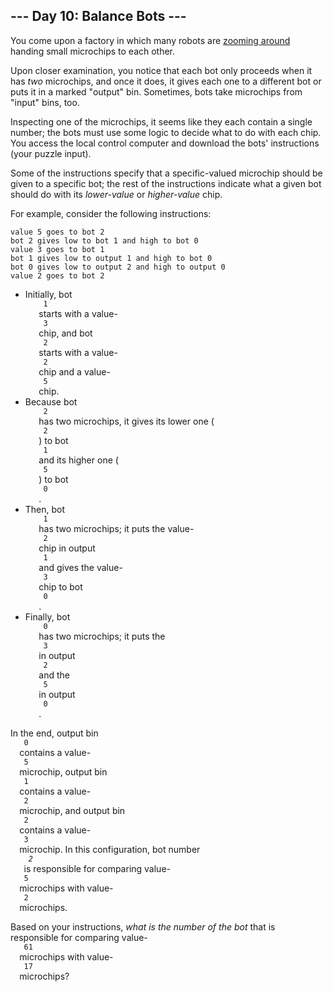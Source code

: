<article class="day-desc">
 <h2>
  --- Day 10: Balance Bots ---
 </h2>
 <p>
  You come upon a factory in which many robots are
  <a href="https://www.youtube.com/watch?v=JnkMyfQ5YfY&amp;t=40">
   zooming around
  </a>
  handing small microchips to each other.
 </p>
 <p>
  Upon closer examination, you notice that each bot only proceeds when it has
  <em>
   two
  </em>
  microchips, and once it does, it gives each one to a different bot or puts it in a marked "output" bin. Sometimes, bots take microchips from "input" bins, too.
 </p>
 <p>
  Inspecting one of the microchips, it seems like they each contain a single number; the bots must use some logic to decide what to do with each chip. You access the local control computer and download the bots' instructions (your puzzle input).
 </p>
 <p>
  Some of the instructions specify that a specific-valued microchip should be given to a specific bot; the rest of the instructions indicate what a given bot should do with its
  <em>
   lower-value
  </em>
  or
  <em>
   higher-value
  </em>
  chip.
 </p>
 <p>
  For example, consider the following instructions:
 </p>
 <pre><code>value 5 goes to bot 2
bot 2 gives low to bot 1 and high to bot 0
value 3 goes to bot 1
bot 1 gives low to output 1 and high to bot 0
bot 0 gives low to output 2 and high to output 0
value 2 goes to bot 2
</code></pre>
 <ul>
  <li>
   Initially, bot
   <code>
    1
   </code>
   starts with a value-
   <code>
    3
   </code>
   chip, and bot
   <code>
    2
   </code>
   starts with a value-
   <code>
    2
   </code>
   chip and a value-
   <code>
    5
   </code>
   chip.
  </li>
  <li>
   Because bot
   <code>
    2
   </code>
   has two microchips, it gives its lower one (
   <code>
    2
   </code>
   ) to bot
   <code>
    1
   </code>
   and its higher one (
   <code>
    5
   </code>
   ) to bot
   <code>
    0
   </code>
   .
  </li>
  <li>
   Then, bot
   <code>
    1
   </code>
   has two microchips; it puts the value-
   <code>
    2
   </code>
   chip in output
   <code>
    1
   </code>
   and gives the value-
   <code>
    3
   </code>
   chip to bot
   <code>
    0
   </code>
   .
  </li>
  <li>
   Finally, bot
   <code>
    0
   </code>
   has two microchips; it puts the
   <code>
    3
   </code>
   in output
   <code>
    2
   </code>
   and the
   <code>
    5
   </code>
   in output
   <code>
    0
   </code>
   .
  </li>
 </ul>
 <p>
  In the end, output bin
  <code>
   0
  </code>
  contains a value-
  <code>
   5
  </code>
  microchip, output bin
  <code>
   1
  </code>
  contains a value-
  <code>
   2
  </code>
  microchip, and output bin
  <code>
   2
  </code>
  contains a value-
  <code>
   3
  </code>
  microchip. In this configuration, bot number
  <em>
   <code>
    2
   </code>
  </em>
  is responsible for comparing value-
  <code>
   5
  </code>
  microchips with value-
  <code>
   2
  </code>
  microchips.
 </p>
 <p>
  Based on your instructions,
  <em>
   what is the number of the bot
  </em>
  that is responsible for comparing value-
  <code>
   61
  </code>
  microchips with value-
  <code>
   17
  </code>
  microchips?
 </p>
</article>

